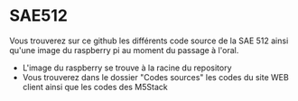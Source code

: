 # SAE512
Vous trouverez sur ce github les différents code source de la SAE 512 ainsi qu'une image du raspberry pi au moment du passage à l'oral.

  - L'image du raspberry se trouve à la racine du repository
  - Vous trouverez dans le dossier "Codes sources" les codes du site WEB client ainsi que les codes des M5Stack

